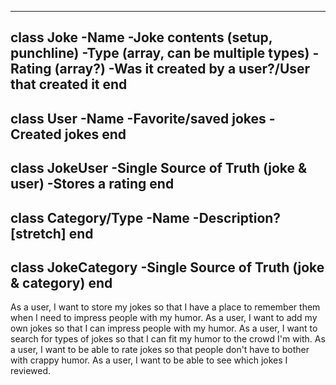 -------------------------------------
class Joke
	-Name
	-Joke contents (setup, punchline)
	-Type (array, can be multiple types)
	-Rating (array?)
	-Was it created by a user?/User that created it
end
--
class User
	-Name
	-Favorite/saved jokes
	-Created jokes
end
--
class JokeUser
	-Single Source of Truth (joke & user)
	-Stores a rating
end
--
class Category/Type
	-Name
	-Description? [stretch]
end
--
class JokeCategory
	-Single Source of Truth (joke & category)
end
-------------------------------------
As a user, I want to store my jokes so that I have a place to remember them when I need to impress people with my humor.
As a user, I want to add my own jokes so that I can impress people with my humor.
As a user, I want to search for types of jokes so that I can fit my humor to the crowd I'm with.
As a user, I want to be able to rate jokes so that people don't have to bother with crappy humor.
As a user, I want to be able to see which jokes I reviewed.